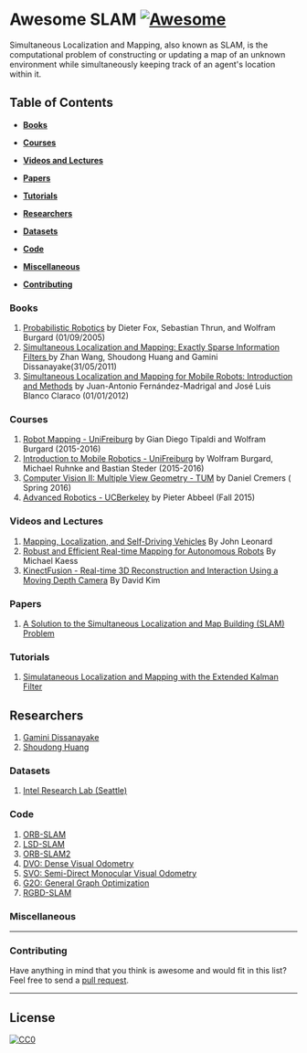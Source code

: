# Awesome SLAM [![Awesome](https://cdn.rawgit.com/sindresorhus/awesome/d7305f38d29fed78fa85652e3a63e154dd8e8829/media/badge.svg)](https://github.com/sindresorhus/awesome)

Simultaneous Localization and Mapping, also known as SLAM, is the computational problem of constructing or updating a map of an unknown environment while simultaneously keeping track of an agent's location within it.



## Table of Contents

* **[Books](#books)**  

* **[Courses](#courses)**  

* **[Videos and Lectures](#videos-and-lectures)**  

* **[Papers](#papers)**  

* **[Tutorials](#tutorials)**  

* **[Researchers](#researchers)**  

* **[Datasets](#datasets)**  

* **[Code](#Code)**  

* **[Miscellaneous](#miscellaneous)**  

* **[Contributing](#contributing)**  


### Books

1.  [Probabilistic Robotics](http://www.probabilistic-robotics.org/) by Dieter Fox, Sebastian Thrun, and Wolfram Burgard (01/09/2005)
2.  [Simultaneous Localization and Mapping: Exactly Sparse Information Filters ](http://www.worldscientific.com/worldscibooks/10.1142/8145/) by Zhan Wang, Shoudong Huang and Gamini Dissanayake(31/05/2011)
3.  [Simultaneous Localization and Mapping for Mobile Robots: Introduction and Methods](http://www.igi-global.com/book/simultaneous-localization-mapping-mobile-robots/66380) by Juan-Antonio Fernández-Madrigal and José Luis Blanco Claraco  (01/01/2012)

### Courses

1.  [Robot Mapping - UniFreiburg](http://ais.informatik.uni-freiburg.de/teaching/ws15/mapping/) by  Gian Diego Tipaldi and Wolfram Burgard (2015-2016)
2.  [
Introduction to Mobile Robotics - UniFreiburg](http://ais.informatik.uni-freiburg.de/teaching/ss16/robotics/) by Wolfram Burgard, Michael Ruhnke and Bastian Steder (2015-2016)
3.  [Computer Vision II: Multiple View Geometry  - TUM](http://vision.in.tum.de/teaching/ss2016/mvg2016) by Daniel Cremers ( Spring 2016)
4.  [Advanced Robotics - UCBerkeley](http://www.cs.berkeley.edu/~pabbeel/) by Pieter Abbeel (Fall 2015)


### Videos and Lectures

1.  [Mapping, Localization, and Self-Driving Vehicles](https://www.youtube.com/watch?v=x5CZmlaMNCs) By John Leonard
2.  [Robust and Efficient Real-time Mapping for Autonomous Robots](https://www.youtube.com/watch?v=_W3Ua1Yg2fk) By Michael Kaess
3.  [KinectFusion - Real-time 3D Reconstruction and Interaction Using a Moving Depth Camera](https://www.youtube.com/watch?v=bRgEdqDiOuQ) By David Kim

### Papers

1.  [A Solution to the Simultaneous Localization and Map Building (SLAM) Problem](http://ieeexplore.ieee.org/xpls/abs_all.jsp?arnumber=938381&tag=1)


### Tutorials

1.  [Simulataneous Localization and Mapping with the Extended Kalman Filter](http://www.iri.upc.edu/people/jsola/JoanSola/objectes/curs_SLAM/SLAM2D/SLAM%20course.pdf)

## Researchers

1. [Gamini Dissanayake](http://www.uts.edu.au/staff/gamini.dissanayake)
2. [Shoudong Huang](http://services.eng.uts.edu.au/~sdhuang/)



### Datasets

1.  [Intel Research Lab (Seattle)](http://kaspar.informatik.uni-freiburg.de/~slamEvaluation/datasets/intel.clf)


### Code

1.  [ORB-SLAM](https://github.com/raulmur/ORB_SLAM)  
2.  [LSD-SLAM](https://github.com/tum-vision/lsd_slam)
3.  [ORB-SLAM2](https://github.com/raulmur/ORB_SLAM2)
4.  [DVO: Dense Visual Odometry](https://github.com/tum-vision/dvo_slam)
5.  [SVO: Semi-Direct Monocular Visual Odometry](https://github.com/uzh-rpg/rpg_svo)
6.  [G2O: General Graph Optimization](https://github.com/RainerKuemmerle/g2o)
7.  [RGBD-SLAM](https://github.com/felixendres/rgbdslam_v2)


### Miscellaneous


-----
### Contributing
Have anything in mind that you think is awesome and would fit in this list? Feel free to send a [pull request](https://github.com/kanster/awesome-slam/pulls).

-----
## License

[![CC0](http://i.creativecommons.org/p/zero/1.0/88x31.png)](http://creativecommons.org/publicdomain/zero/1.0/)
